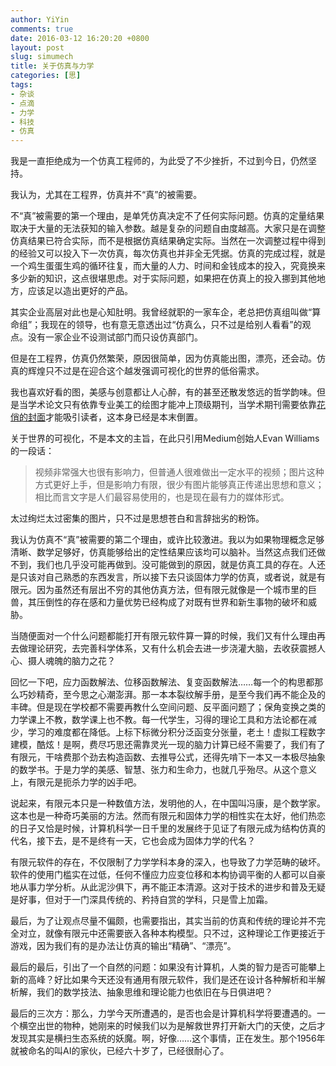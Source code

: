 ```yaml
---
author: YiYin
comments: true
date: 2016-03-12 16:20:20 +0800
layout: post
slug: simumech
title: 关于仿真与力学
categories: [思]
tags:
- 杂谈
- 点滴
- 力学
- 科技
- 仿真
---
```


我是一直拒绝成为一个仿真工程师的，为此受了不少挫折，不过到今日，仍然坚持。

我认为，尤其在工程界，仿真并不“真”的被需要。

不“真”被需要的第一个理由，是单凭仿真决定不了任何实际问题。仿真的定量结果取决于大量的无法获知的输入参数。越是复杂的问题自由度越高。大家只是在调整仿真结果已符合实际，而不是根据仿真结果确定实际。当然在一次调整过程中得到的经验又可以投入下一次仿真，每次仿真也并非全无凭据。仿真的完成过程，就是一个鸡生蛋蛋生鸡的循环往复，而大量的人力、时间和金钱成本的投入，究竟换来多少新的知识，这点很堪思虑。对于实际问题，如果把在仿真上的投入挪到其他地方，应该足以造出更好的产品。

其实企业高层对此也是心知肚明。我曾经就职的一家车企，老总把仿真组叫做“算命组”；我现在的领导，也有意无意透出过“仿真么，只不过是给别人看看”的观点。没有一家企业不设测试部门而只设仿真部门。

但是在工程界，仿真仍然繁荣，原因很简单，因为仿真能出图，漂亮，还会动。仿真的辉煌只不过是在迎合这个越发强调可视化的世界的低俗需求。

我也喜欢好看的图，美感与创意都让人心醉，有的甚至还散发悠远的哲学韵味。但是当学术论文只有依靠专业美工的绘图才能冲上顶级期刊，当学术期刊需要依靠<a href="http://www.mbsj.jp/gtc/TOC/cover/21_01_large.jpg" data-lightbox="cover" data-title="Genes to Cells, Vol.21 No.1, 2016">花俏的封面</a><a href="http://www.mbsj.jp/gtc/TOC/cover/19_08_large.jpg" data-lightbox="cover" data-title="Genes to Cells, Vol.19 No.8, 2014"></a><a href="http://www.mbsj.jp/gtc/TOC/cover/17_08_large.jpg" data-lightbox="cover" data-title="Genes to Cells, Vol.17 No.8, 2012"></a>才能吸引读者，这本身已经是本末倒置。

关于世界的可视化，不是本文的主旨，在此只引用Medium创始人Evan Williams的一段话：

<div class="quote"> <blockquote>
视频非常强大也很有影响力，但普通人很难做出一定水平的视频；图片这种方式更好上手，但是影响力有限，很少有图片能够真正传递出思想和意义；相比而言文字是人们最容易使用的，也是现在最有力的媒体形式。
</blockquote> </div>

太过绚烂太过密集的图片，只不过是思想苍白和言辞拙劣的粉饰。

我认为仿真不“真”被需要的第二个理由，或许比较激进。我以为如果物理概念足够清晰、数学足够好，仿真能够给出的定性结果应该均可以脑补。当然这点我们还做不到，我们也几乎没可能再做到。没可能做到的原因，就是仿真工具的存在。人还是只该对自己熟悉的东西发言，所以接下去只谈固体力学的仿真，或者说，就是有限元。因为虽然还有层出不穷的其他仿真方法，但有限元就像是一个城市里的巨兽，其压倒性的存在感和力量优势已经构成了对既有世界和新生事物的破坏和威胁。

当随便面对一个什么问题都能打开有限元软件算一算的时候，我们又有什么理由再去做理论研究，去完善科学体系，又有什么机会去进一步浇灌大脑，去收获震撼人心、摄人魂魄的脑力之花？

回忆一下吧，应力函数解法、位移函数解法、复变函数解法……每一个的构思都那么巧妙精奇，至今思之心潮澎湃。那一本本裂纹解手册，是至今我们再不能企及的丰碑。但是现在学校都不需要再教什么空间问题、反平面问题了；保角变换之类的力学课上不教，数学课上也不教。每一代学生，习得的理论工具和方法论都在减少，学习的难度都在降低。上标下标微分积分泛函变分张量，老土！虚拟工程数字建模，酷炫！是啊，费尽巧思还需靠灵光一现的脑力计算已经不需要了，我们有了有限元，干啥费那个劲去构造函数、去推导公式，还得先啃下一本又一本极尽抽象的数学书。于是力学的美感、智慧、张力和生命力，也就几乎殆尽。从这个意义上，有限元是扼杀力学的凶手吧。

说起来，有限元本只是一种数值方法，发明他的人，在中国叫冯康，是个数学家。这本也是一种奇巧美丽的方法。然而有限元和固体力学的相性实在太好，他们热恋的日子又恰是时候，计算机科学一日千里的发展终于见证了有限元成为结构仿真的代名，接下去，是不是终有一天，它也会成为固体力学的代名？

有限元软件的存在，不仅限制了力学学科本身的深入，也导致了力学范畴的破坏。软件的使用门槛实在过低，任何不懂应力应变位移和本构协调平衡的人都可以自豪地从事力学分析。从此泥沙俱下，再不能正本清源。这对于技术的进步和普及无疑是好事，但对于一门深具传统的、矜持自赏的学科，只是雪上加霜。

最后，为了让观点尽量不偏颇，也需要指出，其实当前的仿真和传统的理论并不完全对立，就像有限元中还需要嵌入各种本构模型。只不过，这种理论工作更接近于游戏，因为我们有的是办法让仿真的输出“精确”、“漂亮”。

最后的最后，引出了一个自然的问题：如果没有计算机，人类的智力是否可能攀上新的高峰？好比如果今天还没有通用有限元软件，我们是还在设计各种解析和半解析解，我们的数学技法、抽象思维和理论能力也依旧在与日俱进吧？

最后的三次方：那么，力学今天所遭遇的，是否也会是计算机科学将要遭遇的。一个横空出世的物种，她刚来的时候我们以为是解救世界打开新大门的天使，之后才发现其实是横扫生态系统的妖魔。啊，好像……这个事情，正在发生。那个1956年就被命名的叫AI的家伙，已经六十岁了，已经很耐心了。


